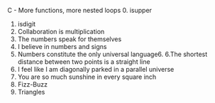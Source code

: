 C - More functions, more nested loops
 0. isupper
1. isdigit
2. Collaboration is multiplication
3. The numbers speak for themselves
4. I believe in numbers and signs
5. Numbers constitute the only universal language6. 
6.The shortest distance between two points is a straight line
7. I feel like I am diagonally parked in a parallel universe
8. You are so much sunshine in every square inch
9. Fizz-Buzz
10. Triangles

